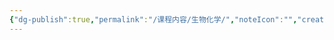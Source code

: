 ```yaml
---
{"dg-publish":true,"permalink":"/课程内容/生物化学/","noteIcon":"","created":"2023-12-20T22:58:43.030+08:00","updated":"2023-12-21T23:34:23.175+08:00"}
---
```


